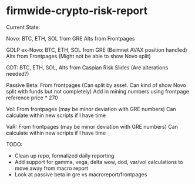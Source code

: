 # firmwide-crypto-risk-report

Current State:

Novo:
BTC, ETH, SOL from GRE
Alts from Frontpages

GDLP ex-Novo:
BTC, ETH, SOL from GRE (Beimnet AVAX position handled)
Alts from Frontpages (Might not be able to show Novo split)

GDT:
BTC, ETH, SOL, Alts from Caspian Risk Slides (Are alterations needed?)

Passive Beta:
From frontpages (Can split by asset. Can kind of show Novo split with funds but not completely)
Add in mining numbers using frontpage reference price * 270

Vol: 
From frontpages (may be minor deviation with GRE numbers)
    Can calculate within new scripts if I have time

VaR:
From frontpages (may be minor deviation with GRE numbers)
    Can calculate within new scripts if I have time


TODO:
- Clean up repo, formalized daily reporting
- Add support for gamma, vega, delta wow, dod, var/vol calculations to move away from macro report
- Look at passive beta in gre vs macroreport/frontpages